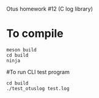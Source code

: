 Otus homework #12 (C log library)

# To compile
```
meson build
cd build
ninja
```

#To run CLI test program
```
cd build
./test_otuslog test.log
```